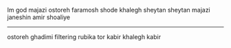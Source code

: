 Im god majazi
ostoreh faramosh shode 
khalegh sheytan 
sheytan majazi 
janeshin amir shoaliye 
_________________
ostoreh ghadimi filtering rubika
tor kabir
khalegh kabir
